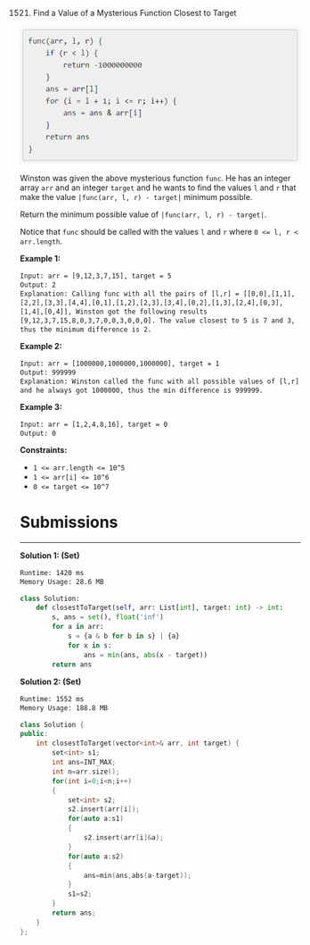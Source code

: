 1521. Find a Value of a Mysterious Function Closest to Target

![1521_change.png](img/1521_change.png)

Winston was given the above mysterious function `func`. He has an integer array `arr` and an integer `target` and he wants to find the values `l` and `r` that make the value `|func(arr, l, r) - target|` minimum possible.

Return the minimum possible value of `|func(arr, l, r) - target|`.

Notice that `func` should be called with the values `l` and `r` where `0 <= l, r < arr.length`.

 

**Example 1:**
```
Input: arr = [9,12,3,7,15], target = 5
Output: 2
Explanation: Calling func with all the pairs of [l,r] = [[0,0],[1,1],[2,2],[3,3],[4,4],[0,1],[1,2],[2,3],[3,4],[0,2],[1,3],[2,4],[0,3],[1,4],[0,4]], Winston got the following results [9,12,3,7,15,8,0,3,7,0,0,3,0,0,0]. The value closest to 5 is 7 and 3, thus the minimum difference is 2.
```

**Example 2:**
```
Input: arr = [1000000,1000000,1000000], target = 1
Output: 999999
Explanation: Winston called the func with all possible values of [l,r] and he always got 1000000, thus the min difference is 999999.
```

**Example 3:**
```
Input: arr = [1,2,4,8,16], target = 0
Output: 0
```

**Constraints:**

* `1 <= arr.length <= 10^5`
* `1 <= arr[i] <= 10^6`
* `0 <= target <= 10^7`

# Submissions
---
**Solution 1: (Set)**
```
Runtime: 1420 ms
Memory Usage: 28.6 MB
```
```python
class Solution:
    def closestToTarget(self, arr: List[int], target: int) -> int:
        s, ans = set(), float('inf')
        for a in arr:
            s = {a & b for b in s} | {a}
            for x in s:
                ans = min(ans, abs(x - target))
        return ans
```

**Solution 2: (Set)**
```
Runtime: 1552 ms
Memory Usage: 188.8 MB
```
```c++
class Solution {
public:
    int closestToTarget(vector<int>& arr, int target) {
        set<int> s1;
		int ans=INT_MAX;
		int n=arr.size();
		for(int i=0;i<n;i++)
		{
			set<int> s2;
			s2.insert(arr[i]);
			for(auto a:s1)
			{
				s2.insert(arr[i]&a);
			}
			for(auto a:s2)
			{
				ans=min(ans,abs(a-target));
			}
			s1=s2;
		}
		return ans;
    }
};
```